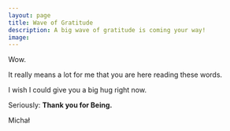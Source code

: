 ```yaml
---
layout: page
title: Wave of Gratitude
description: A big wave of gratitude is coming your way!  
image: 
---
```


Wow.

It really means a lot for me that you are here reading these words.

I wish I could give you a big hug right now.

Seriously: **Thank you for Being.**

Michał